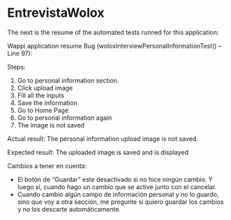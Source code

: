 # EntrevistaWolox

The next is the resume of the automated tests runned for this application:

Wappi application resume
Bug (woloxInterviewPersonalInformationTest() – Line 97): 

Steps:
1)	Go to personal information section.
2)	Click upload image
3)	Fill all the inputs
4)	Save the information
5)	Go to Home Page
6)	Go to personal information again
7)	The image is not saved

Actual result:
The personal information upload image is not saved.

Expected result:
The uploaded image is saved and is displayed



Cambios a tener en cuenta:
- El botón de “Guardar” este desactivado si no hice ningún cambio. Y luego si, cuando hago un cambio que se active junto con el cancelar.
- Cuando cambio algún campo de información personal  y no lo guardo, sino que voy a otra sección, me pregunte si quiero guardar los cambios y no los descarte automáticamente.

